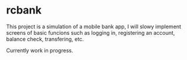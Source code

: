 # rcbank

This project is a simulation of a mobile bank app, I will slowy implement screens of basic funcions such as logging in, registering an account, balance check, transfering, etc.

Currently work in progress.
